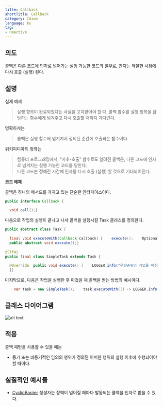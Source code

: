 ```yaml
---  
title: Callback  
shortTitle: Callback  
category: Idiom  
language: ko  
tag:
- Reactive
---  
```


## 의도

콜백은 다른 코드에 인자로 넘어가는 실행 가능한 코드의 일부로, 인자는 적절한 시점에 다시 호출 (실행) 된다.

## 설명

실제 예제

> 실행 항목이 완료되었다는 사실을 고지받아야 할 때, 콜백 함수를 실행 항목을 담당하는 함수에게 넘겨주고 다시 호출할 때까지 기다린다.

명확하게는

> 콜백은 실행 함수에 넘겨져서 정의된 순간에 호출되는 함수이다.

위키피디아의 정의는

> 컴퓨터 프로그래밍에서, "사후-호출" 함수로도 알려진 콜백은, 다른 코드에 인자로 넘겨지는 실행 가능한 코드를 말한다;  
> 다른 코드는 정해진 시간에 인자를 다시 호출 (실행) 할 것으로 기대되어진다.

**코드 예제**

콜백은 하나의 메서드를 가지고 있는 단순한 인터페이스이다.

```java  
public interface Callback {  
  
  void call();}  
```  

다음으로 작업의 실행이 끝나고 나서 콜백을 실행시킬 Task 클래스를 정의한다.

```java  
public abstract class Task {  
  
  final void executeWith(Callback callback) {    execute();    Optional.ofNullable(callback).ifPresent(Callback::call);  }  
  public abstract void execute();}  
  
@Slf4j  
public final class SimpleTask extends Task {  
  
  @Override  public void execute() {    LOGGER.info("우선순위의 작업을 마친 이후 콜백 메서드를 호출한다.");  
  }}  
```  

마지막으로, 다음은 작업을 실행한 후 마쳤을 때 콜백을 받는 방법의 예시이다.

```java  
    var task = new SimpleTask();    task.executeWith(() -> LOGGER.info("완료되었음."));  
```  

## 클래스 다이어그램

![alt text](./etc/callback.png "callback")

## 적용

콜백 패턴을 사용할 수 있을 때는

* 동기 또는 비동기적인 임의의 행위가 정의된 어떠한 행위의 실행 이후에 수행되어야 할 때이다.

## 실질적인 예시들

* [CyclicBarrier](http://docs.oracle.com/javase/7/docs/api/java/util/concurrent/CyclicBarrier.html#CyclicBarrier%28int,%20java.lang.Runnable%29) 생성자는 장벽이 넘어질 때마다 발동되는 콜백을 인자로 받을 수 있다.
